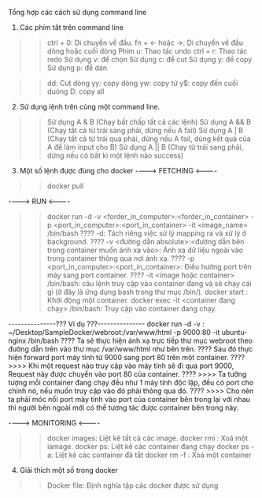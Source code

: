 Tổng hợp các cách sử dụng command line

1. Các phím tắt trên command line
>> ctrl + 0: Di chuyển về đầu.
>> fn + <- hoặc ->: Di chuyển về đầu dòng hoặc cuối dòng
>> Phím u: Thao tác undo
>> ctrl + r: Thao tác redo
>> Sử dụng v: để chọn
>> Sử dụng c: để cut
>> Sử dụng y: để copy
>> Sử dụng p: để dán

>> dd: Cut dòng
>> yy: copy dòng
>> yw: copy từ
>> y$: copy đến cuối duòng
>> D: copy all


2. Sử dụng lệnh trên cùng một command line.
>> Sử dụng A & B  (Chạy bất chấp tất cả các lệnh)
>> Sử dụng A && B (Chạy tất cả từ trái sang phải, dừng nếu A fail)
>> Sử dụng A | B  (Chạy tất cả từ trái qua phải, dừng nếu A fail, dùng kết quả của A để làm input cho B)
>> Sử dụng A || B (Chạy từ trái sang phải, dừng nếu có bất kì một lệnh nào success)



3. Một số lệnh được đùng cho docker
----> FETCHING <----
>> docker pull <image name>

----> RUN  <----
>> docker run -d -v <forder_in_computer>:<forder_in_container> -p <port_in_computer>:<port_in_container> -it <image_name> /bin/bash
???? -d: Tách riêng việc sử lý mapping ra và xử lý ở background.
???? -v <đường dẫn absolute>:<đường dẫn bên trong container muốn ánh xạ vào>: Ánh xạ dữ liệu ngoài vào trong container thông qua nơi ánh xạ.
???? -p <port_in_computer>:<port_in_container>: Điều hướng port trên máy sang port container.
???? -it <image hoặc container> /bin/bash: câu lệnh truy cập vào container đang và sẽ chạy cái gì (ở đây là ứng dụng bash trong thư mục /bin/).
>> docker start <container>: Khởi động một container.
>> docker exec -it <container đang chạy> /bin/bash: Truy cập vào container đang chạy.

---------------??? Ví dụ ???--------------- 
docker run -d -v : ~/Desktop/SampleDocker/webroot:/var/www/html -p 9000:80 -it ubuntu-nginx /bin/bash 
???? Ta sẽ thực hiện ánh xạ trực tiếp thư mục webroot theo đường dẫn trên vào thư mục /var/www/html như bên trên.
???? Sau đó thực hiện forward port máy tính từ 9000 sang port 80 trên một container.
???? >>>> Khi một request nào truy cập vào máy tính sẽ đi qua port 9000, Request này được chuyển vào port 80 của container.
???? >>>> Ta tưởng tượng mỗi container đang chạy đều như 1 máy tính độc lập, đều có port cho chính nó, nếu muốn truy cập vào đó phải thông qua đó.
???? >>>> Cho nên ta phải móc nối port máy tính vào port của container bên trong lại với nhau thì người bên ngoài mới có thể tương tác được container bên trong này.

----> MONITORING <----
>> docker images: Liệt kê tất cả các image.
>> docker rmi <image>: Xoá một iamage.
>> docker ps: Liệt kê các container đang chạy
>> docker ps -a: Liệt kê các container đã tắt
>> docker rm -f <container>: Xoá một container


4. Giải thích một số trong docker
>> Docker file: Định nghĩa tập các docker được sử dụng
>> 
